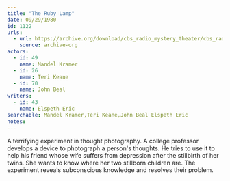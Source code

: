 ```yaml
---
title: "The Ruby Lamp"
date: 09/29/1980
id: 1122
urls: 
  - url: https://archive.org/download/cbs_radio_mystery_theater/cbs_radio_mystery_theater-1101-1150.zip/cbs_radio_mystery_theater-1101-1150%2Fcbsrmt_1122_the_ruby_lamp.mp3
    source: archive-org
actors:  
  - id: 49
    name: Mandel Kramer  
  - id: 26
    name: Teri Keane  
  - id: 70
    name: John Beal
writers:  
  - id: 43
    name: Elspeth Eric
searchable: Mandel Kramer,Teri Keane,John Beal Elspeth Eric
notes:  
---
```

A terrifying experiment in thought photography. A college professor develops a device to photograph a person's thoughts. He tries to use it to help his friend whose wife suffers from depression after the stillbirth of her twins. She wants to know where her two stillborn children are. The experiment reveals subconscious knowledge and resolves their problem.